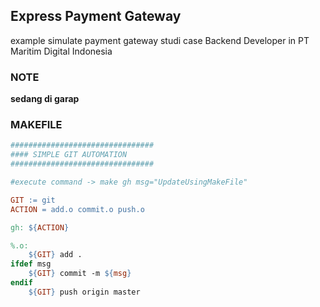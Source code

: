 ## Express Payment Gateway

example simulate payment gateway studi case Backend Developer in PT Maritim Digital Indonesia

### NOTE

**sedang di garap**

### MAKEFILE

```makefile
################################
#### SIMPLE GIT AUTOMATION
################################

#execute command -> make gh msg="UpdateUsingMakeFile"

GIT := git
ACTION = add.o commit.o push.o

gh: ${ACTION}

%.o:
	${GIT} add .
ifdef msg
	${GIT} commit -m ${msg}
endif
	${GIT} push origin master
```
